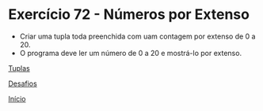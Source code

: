 # Exercício 72 - Números por Extenso

- Criar uma tupla toda preenchida com uam contagem por extenso de 0 a 20.
- O programa deve ler um número de 0 a 20 e mostrá-lo por extenso.

[Tuplas]()

[Desafios](https://github.com/NandesLima/python-codigos/tree/master/desafios)

[Início](https://github.com/NandesLima/python-codigos)